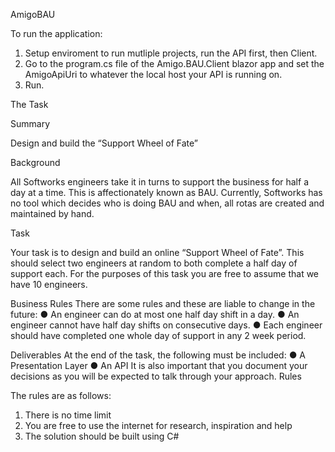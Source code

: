 AmigoBAU

To run the application:
1. Setup enviroment to run mutliple projects, run the API first, then Client.
2. Go to the program.cs file of the Amigo.BAU.Client blazor app and set the AmigoApiUri to whatever the local host your API is running on.
3. Run.


The Task

Summary

Design and build the “Support Wheel of Fate”

Background

All Softworks engineers take it in turns to support the business for half a day at a time. This is
affectionately known as BAU.
Currently, Softworks has no tool which decides who is doing BAU and when, all rotas are
created and maintained by hand.

Task

Your task is to design and build an online “Support Wheel of Fate”. This should select two
engineers at random to both complete a half day of support each. For the purposes of this
task you are free to assume that we have 10 engineers.

Business Rules
There are some rules and these are liable to change in the future:
● An engineer can do at most one half day shift in a day.
● An engineer cannot have half day shifts on consecutive days.
● Each engineer should have completed one whole day of support in any 2 week
period.

Deliverables
At the end of the task, the following must be included:
● A Presentation Layer
● An API
It is also important that you document your decisions as you will be expected to talk through
your approach.
Rules

The rules are as follows:
1. There is no time limit
2. You are free to use the internet for research, inspiration and help
3. The solution should be built using C#
